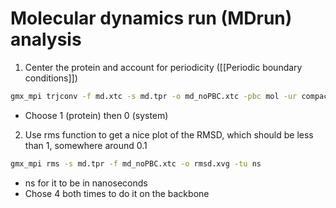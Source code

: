 # Molecular dynamics run (MDrun) analysis

1. Center the protein and account for periodicity ([[Periodic boundary conditions]])

```bash
gmx_mpi trjconv -f md.xtc -s md.tpr -o md_noPBC.xtc -pbc mol -ur compact -center
```
- Choose 1 (protein) then 0 (system)

2. Use rms function to get a nice plot of the RMSD, which should be less than 1, somewhere around 0.1

```bash
gmx_mpi rms -s md.tpr -f md_noPBC.xtc -o rmsd.xvg -tu ns
```
- ns for it to be in nanoseconds
- Chose 4 both times to do it on the backbone